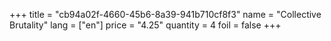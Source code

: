 +++
title = "cb94a02f-4660-45b6-8a39-941b710cf8f3"
name = "Collective Brutality"
lang = ["en"]
price = "4.25"
quantity = 4
foil = false
+++
